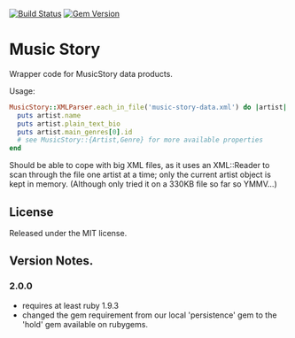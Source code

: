 [![Build Status](https://travis-ci.org/mediasp/music_story.svg?branch=master)](https://travis-ci.org/mediasp/music_story)
[![Gem Version](https://badge.fury.io/rb/music_story.svg)](http://badge.fury.io/rb/music_story)

# Music Story

Wrapper code for MusicStory data products.

Usage:

```ruby
MusicStory::XMLParser.each_in_file('music-story-data.xml') do |artist|
  puts artist.name
  puts artist.plain_text_bio
  puts artist.main_genres[0].id
  # see MusicStory::{Artist,Genre} for more available properties
end
```

Should be able to cope with big XML files, as it uses an XML::Reader to scan through the file one artist at a time; only the current artist object is kept in memory. (Although only tried it on a 330KB file so far so YMMV...)

## License

Released under the MIT license.

## Version Notes.
### 2.0.0
  * requires at least ruby 1.9.3
  * changed the gem requirement from our local 'persistence' gem to the 'hold' gem available on rubygems.
